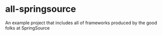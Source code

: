all-springsource
================

An example project that includes all of frameworks produced by the good folks at SpringSource